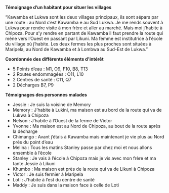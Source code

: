 **Témoignage d’un habitant pour situer les villages**

“Kawamba et Lukwa sont les deux villages principaux, ils sont sépars par une route : au Nord c’est Kawamba e au Sud Lukwa. Je me rends souvent à Lukwa pour rendre visite à mon frère et aller au marché. Mais moi j’habite à Chipoza. Pour s’y rendre en partant de Kawamba il faut prendre la route qui mène vers l’Ouest en passant par Likuni. Ma femme est institutrice à l’école du village où j’habite. Les deux fermes les plus proches sont situées à Maripela, au Nord de Kawamba et à Lombwa au Sud-Est de Lukwa.”


**Coordonnée des différents éléments d'intérêt**

- 5 Points d’eau : M1, O9, F10, B8, T13 
-	2 Routes endommagées : O11, L10 
-	2 Centres de santé : C11, Q7 
-	2 Décharges B7, P9 


**Témoignages des personnes malades**
 
- Jessie : Je suis la voisine de Memory 
- Memory : J’habite à Lukini, ma maison est au bord de la route qui va de Lukwa à Chipoza 
- Nelson : J’habite à l’Ouest de la ferme de Victor 
- Yvonne : Ma maison est au Nord de Chipoza, au bout de la route après la décharge 
- Chimango : Avant j’étais à Kawamba mais maintenant je vie plus au Nord près du point d’eau 
- Melina : Tous les matins Stanley passe par chez moi et nous allons ensemble à l’école 
- Stanley : Je vais à l’école à Chipoza mais je vis avec mon frère et ma tante Jessie à Likuni 
- Khumbo : Ma maison est près de la route qui va de Likuni à Chipoza 
- Victor : Je suis fermier à Maripela 
- Loti : J’habite à l’est du centre de santé 
- Maddy : Je suis dans la maison face à celle de Loti 

